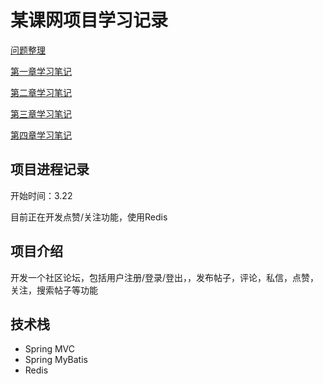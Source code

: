 # 某课网项目学习记录

[问题整理](https://github.com/tietietietie/nowcoder_project/blob/master/Notes/Problems.md)

[第一章学习笔记](https://github.com/tietietietie/nowcoder_project/blob/master/Notes/Chapter1.md)

[第二章学习笔记](https://github.com/tietietietie/nowcoder_project/blob/master/Notes/Chapter2.md)

[第三章学习笔记](https://github.com/tietietietie/nowcoder_project/blob/master/Notes/Chapter3.md)

[第四章学习笔记](https://github.com/tietietietie/nowcoder_project/blob/master/Notes/Chapter4.md)

## 项目进程记录

开始时间：3.22

目前正在开发点赞/关注功能，使用Redis

## 项目介绍

开发一个社区论坛，包括用户注册/登录/登出，，发布帖子，评论，私信，点赞，关注，搜索帖子等功能

## 技术栈

* Spring MVC
* Spring MyBatis
* Redis

